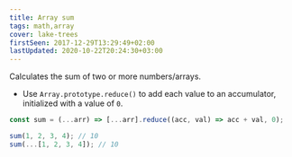 ```yaml
---
title: Array sum
tags: math,array
cover: lake-trees
firstSeen: 2017-12-29T13:29:49+02:00
lastUpdated: 2020-10-22T20:24:30+03:00
---
```


Calculates the sum of two or more numbers/arrays.

- Use `Array.prototype.reduce()` to add each value to an accumulator, initialized with a value of `0`.

```js
const sum = (...arr) => [...arr].reduce((acc, val) => acc + val, 0);
```

```js
sum(1, 2, 3, 4); // 10
sum(...[1, 2, 3, 4]); // 10
```
